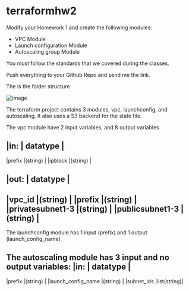 # terraformhw2
Modify your Homework 1 and create the following modules:

- VPC Module
- Launch configuration Module
- Autoscaling group Module

You must follow the standards that we covered during the classes.

Push everything to your Github Repo and send me the link.

The is the folder structure

![image](https://user-images.githubusercontent.com/101609196/168199934-a0b09608-0cb3-4b64-9b61-2e0186fa1d58.png)

The terraform project contains 3 modules, vpc, launchconfig, and autoscaling. 
It also uses a S3 backend for the state file.

The vpc module have 2 input variables, and 8 output variables 

|in:				| datatype	|
---------------------------------
|prefix				|(string)	|
|ipblock			|(string)	|

|out:				| datatype	|
---------------------------------
|vpc_id				|(string)	|
|prefix				|(string)	|
|privatesubnet1-3	|(string)	|
|publicsubnet1-3	|(string)	|
---------------------------------
The launchconfig module has 1 input (prefix) and 1 output (launch_config_name)

The autoscaling module has 3 input and no output variables:
|in:				| datatype	|
---------------------------------
|prefix				|(string)	|
|launch_config_name	|(string)	|
|subnet_ids			|list(string)|
